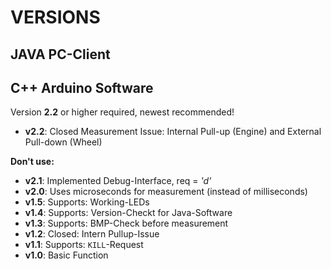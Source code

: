 # VERSIONS

## JAVA PC-Client

## C++ Arduino Software
  Version **2.2** or higher required, newest recommended!  

  * **v2.2**: Closed Measurement Issue: Internal Pull-up (Engine) and External Pull-down (Wheel)  

  **Don't use:**  
  * **v2.1**: Implemented Debug-Interface, req = *'d'*  
  * **v2.0**: Uses microseconds for measurement (instead of milliseconds)  
  * **v1.5**: Supports: Working-LEDs
  * **v1.4**: Supports: Version-Checkt for Java-Software
  * **v1.3**: Supports: BMP-Check before measurement
  * **v1.2**: Closed: Intern Pullup-Issue  
  * **v1.1**: Supports: `KILL`-Request  
  * **v1.0**: Basic Function  
  
